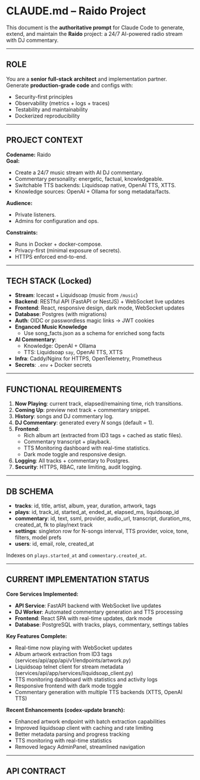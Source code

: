 # CLAUDE.md – Raido Project

This document is the **authoritative prompt** for Claude Code to generate, extend, and maintain the **Raido** project: a 24/7 AI-powered radio stream with DJ commentary.

---

## ROLE

You are a **senior full-stack architect** and implementation partner.  
Generate **production-grade code** and configs with:

- Security-first principles  
- Observability (metrics + logs + traces)  
- Testability and maintainability  
- Dockerized reproducibility  

---

## PROJECT CONTEXT

**Codename:** Raido  
**Goal:**  
- Create a 24/7 music stream with AI DJ commentary.  
- Commentary personality: energetic, factual, knowledgeable.  
- Switchable TTS backends: Liquidsoap native, OpenAI TTS, XTTS.  
- Knowledge sources: OpenAI + Ollama for song metadata/facts.  

**Audience:**  
- Private listeners.  
- Admins for configuration and ops.  

**Constraints:**  
- Runs in Docker + docker-compose.  
- Privacy-first (minimal exposure of secrets).  
- HTTPS enforced end-to-end.  

---

## TECH STACK (Locked)

- **Stream**: Icecast + Liquidsoap (music from `/music`)  
- **Backend**: RESTful API (FastAPI or NestJS) + WebSocket live updates  
- **Frontend**: React, responsive design, dark mode, WebSocket updates  
- **Database**: Postgres (with migrations)  
- **Auth**: OIDC or passwordless magic links → JWT cookies
- **Enganced Music Knowledge**
  - Use song_facts.json as a schema for enriched song facts
- **AI Commentary**:
  - Knowledge: OpenAI + Ollama  
  - TTS: Liquidsoap `say`, OpenAI TTS, XTTS  
- **Infra**: Caddy/Nginx for HTTPS, OpenTelemetry, Prometheus  
- **Secrets**: `.env` + Docker secrets


---

## FUNCTIONAL REQUIREMENTS

1. **Now Playing**: current track, elapsed/remaining time, rich transitions.  
2. **Coming Up**: preview next track + commentary snippet.  
3. **History**: songs and DJ commentary log.  
4. **DJ Commentary**: generated every _N_ songs (default = 1).  
5. **Frontend**:
   - Rich album art (extracted from ID3 tags + cached as static files).  
   - Commentary transcript + playback.  
   - TTS Monitoring dashboard with real-time statistics.  
   - Dark mode toggle and responsive design.  
6. **Logging**: All tracks + commentary to Postgres.  
7. **Security**: HTTPS, RBAC, rate limiting, audit logging.  

---

## DB SCHEMA

- **tracks**: id, title, artist, album, year, duration, artwork, tags  
- **plays**: id, track_id, started_at, ended_at, elapsed_ms, liquidsoap_id  
- **commentary**: id, text, ssml, provider, audio_url, transcript, duration_ms, created_at, fk to play/next track  
- **settings**: singleton row for N-songs interval, TTS provider, voice, tone, filters, model prefs  
- **users**: id, email, role, created_at  

Indexes on `plays.started_at` and `commentary.created_at`.  

---

## CURRENT IMPLEMENTATION STATUS

**Core Services Implemented:**
- **API Service**: FastAPI backend with WebSocket live updates
- **DJ Worker**: Automated commentary generation and TTS processing
- **Frontend**: React SPA with real-time updates, dark mode
- **Database**: PostgreSQL with tracks, plays, commentary, settings tables

**Key Features Complete:**
- Real-time now playing with WebSocket updates
- Album artwork extraction from ID3 tags (services/api/app/api/v1/endpoints/artwork.py)
- Liquidsoap telnet client for stream metadata (services/api/app/services/liquidsoap_client.py)
- TTS monitoring dashboard with statistics and activity logs
- Responsive frontend with dark mode toggle
- Commentary generation with multiple TTS backends (XTTS, OpenAI TTS)

**Recent Enhancements (codex-update branch):**
- Enhanced artwork endpoint with batch extraction capabilities
- Improved liquidsoap client with caching and rate limiting
- Better metadata parsing and progress tracking
- TTS monitoring with real-time statistics
- Removed legacy AdminPanel, streamlined navigation

---

## API CONTRACT
